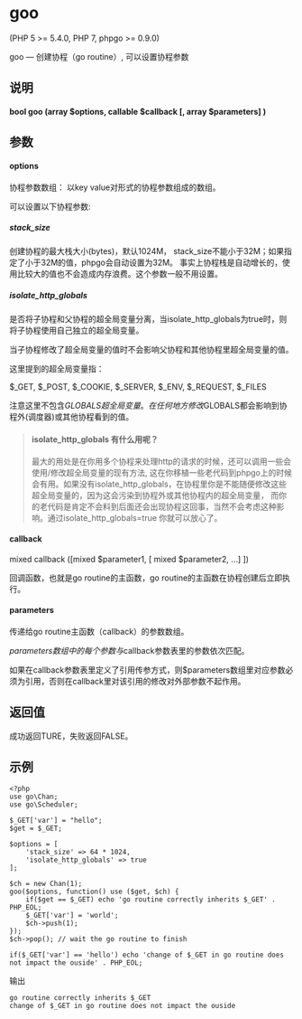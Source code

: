 # goo
  
\(PHP 5 >= 5.4.0, PHP 7, phpgo >= 0.9.0\)

goo — 创建协程（go routine）, 可以设置协程参数

## 说明
#### bool goo (array $options, callable $callback \[, array $parameters\] )

## 参数
#### options

协程参数数组： 以key value对形式的协程参数组成的数组。

可以设置以下协程参数:

##### stack_size
创建协程的最大栈大小(bytes)，默认1024M， stack_size不能小于32M；如果指定了小于32M的值，phpgo会自动设置为32M。
事实上协程栈是自动增长的，使用比较大的值也不会造成内存浪费。这个参数一般不用设置。

##### isolate_http_globals
是否将子协程和父协程的超全局变量分离，当isolate_http_globals为true时，则将子协程使用自己独立的超全局变量。

当子协程修改了超全局变量的值时不会影响父协程和其他协程里超全局变量的值。 

这里提到的超全局变量指：

$_GET, $_POST, $_COOKIE, $_SERVER, $_ENV, $_REQUEST, $_FILES

注意这里不包含$GLOBALS超全局变量。在任何地方修改$GLOBALS都会影响到协程外(调度器)或其他协程看到的值。

>#### isolate_http_globals 有什么用呢？
>
>最大的用处是在你用多个协程来处理http的请求的时候，还可以调用一些会使用/修改超全局变量的现有方法, 这在你移植一些老代码到phpgo上的时候会有用。如果没有isolate_http_globals，在协程里你是不能随便修改这些超全局变量的，因为这会污染到协程外或其他协程内的超全局变量，
而你的老代码是肯定不会料到后面还会出现协程这回事，当然不会考虑这种影响。通过isolate_http_globals=true 你就可以放心了。

#### callback

mixed callback (\[mixed $parameter1, \[ mixed $parameter2, ...\] \])

回调函数，也就是go routine的主函数，go routine的主函数在协程创建后立即执行。

#### parameters

传递给go routine主函数（callback）的参数数组。

$parameters数组中的每个参数与$callback参数表里的参数依次匹配。

如果在callback参数表里定义了引用传参方式，则$parameters数组里对应参数必须为引用，否则在callback里对该引用的修改对外部参数不起作用。

## 返回值
成功返回TURE，失败返回FALSE。

## 示例
```
<?php
use go\Chan;
use go\Scheduler;

$_GET['var'] = "hello";
$get = $_GET;

$options = [
	'stack_size' => 64 * 1024, 
	'isolate_http_globals' => true
];

$ch = new Chan(1);
goo($options, function() use ($get, $ch) {
    if($get == $_GET) echo 'go routine correctly inherits $_GET' . PHP_EOL;
    $_GET['var'] = 'world';
    $ch->push(1);
});
$ch->pop(); // wait the go routine to finish

if($_GET['var'] == 'hello') echo 'change of $_GET in go routine does not impact the ouside' . PHP_EOL;

```
输出
```
go routine correctly inherits $_GET
change of $_GET in go routine does not impact the ouside
```
